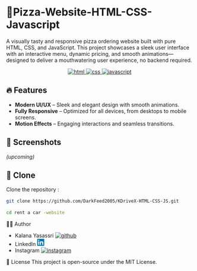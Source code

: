 
# 🚀Pizza-Website-HTML-CSS-Javascript

A visually tasty and responsive pizza ordering website built with pure HTML, CSS, and JavaScript. This project showcases a sleek user interface with an interactive menu, dynamic pricing, and smooth animations—designed to deliver a mouthwatering user experience, no backend required.


<p align="center">
<a href="https://www.w3schools.com/html/" target="_blank" rel="noreferrer"> <img src="https://skillicons.dev/icons?i=html" alt="html" width="70" height="70"/> </a> 
<a href="#" target="_blank" rel="noreferrer"> <img src="https://skillicons.dev/icons?i=css" alt="css" width="70" height="70"/> </a>
<a href="#" target="_blank" rel="noreferrer"> <img src="https://skillicons.dev/icons?i=js" alt="javascript" width="70" height="70"/> </a>

</p>

## 🔥 Features

- **Modern UI/UX** – Sleek and elegant design with smooth animations.
- **Fully Responsive** – Optimized for all devices, from desktops to mobile screens.
- **Motion Effects** – Engaging interactions and seamless transitions.


## 📸 Screenshots

*(upcoming)*

## 🚀 Clone

Clone the repository :

```sh
git clone https://github.com/DarkFeed2005/KDriveX-HTML-CSS-JS.git
```
```bash
cd rent a car -website
```


👨‍💻 Author
 
- Kalana Yasassri  <a href="https://github.com/DarkFeed2005" target="_blank" rel="noreferrer"> <img src="https://skillicons.dev/icons?i=github" alt="github" width="20" height="20"/> </a>
- LinkedIn <a href="https://www.linkedin.com/in/kalana-yasassri-684591251/" target="_blank" rel="noreferrer"> <img src="https://raw.githubusercontent.com/devicons/devicon/master/icons/linkedin/linkedin-original.svg" alt="linkedin" width="20" height="20"/> </a>
- Instagram <a href="https://www.instagram.com/kalana_yasassri/" target="_blank" rel="noreferrer"> <img src="https://skillicons.dev/icons?i=instagram" alt="instagram" width="20" height="20"/> </a> 
  
🎨 License
This project is open-source under the MIT License.

